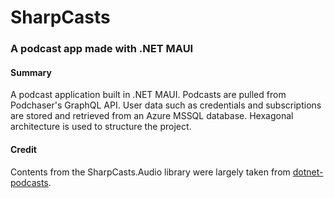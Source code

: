 # SharpCasts
### A podcast app made with .NET MAUI
#### Summary
A podcast application built in .NET MAUI. Podcasts are pulled from Podchaser's GraphQL API. User data such as credentials and subscriptions are stored and retrieved from an Azure MSSQL database. Hexagonal architecture is used to structure the project.

#### Credit
Contents from the SharpCasts.Audio library were largely taken from [dotnet-podcasts](https://github.com/microsoft/dotnet-podcasts).